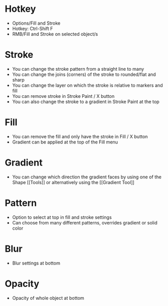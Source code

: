 # Hotkey
- Options/Fill and Stroke 
- Hotkey: Ctrl-Shift F
- RMB/Fill and Stroke on selected object/s

# Stroke
- You can change the stroke pattern from a straight line to many
- You can change the joins (corners) of the stroke to rounded/flat and sharp
- You can change the layer on which the stroke is relative to markers and fill
- You can remove stroke in Stroke Paint / X button
- You can also change the stroke to a gradient in Stroke Paint at the top

# Fill
- You can remove the fill and only have the stroke in Fill / X button
- Gradient can be applied at the top of the Fill menu

# Gradient
- You can change which direction the gradient faces by using one of the Shape [[Tools]] or alternatively using the [[Gradient Tool]]

# Pattern
- Option to select at top in fill and stroke settings
- Can choose from many different patterns, overrides gradient or solid color

# Blur
- Blur settings at bottom

# Opacity
- Opacity of whole object at bottom